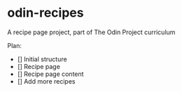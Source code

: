 # odin-recipes
A recipe page project, part of The Odin Project curriculum

Plan:

- [] Initial structure
- [] Recipe page
- [] Recipe page content
- [] Add more recipes
